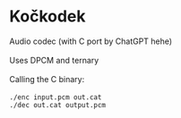 # Kočkodek
Audio codec (with C port by ChatGPT hehe)
\
\
Uses DPCM and ternary
\
\
Calling the C binary:\
\
`./enc input.pcm out.cat`\
`./dec out.cat output.pcm`
